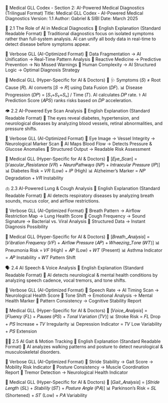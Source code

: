 📑 Medical GLL Codex - Section 2: AI-Powered Medical Diagnostics (Trilingual Format)
Title: Medical GLL Codex - AI-Powered Medical Diagnostics
Version: 1.1
Author: Gabriel & SIBI
Date: March 2025

🔬 2.1 The Role of AI in Medical Diagnostics
📌 English Explanation (Standard Readable Format)
📢 Traditional diagnostics focus on isolated symptoms rather than full-system analysis. AI can unify all body data in real-time to detect disease before symptoms appear.

📌 Verbose GLL (AI-Optimized Format)
🚀 Data Fragmentation → AI Unification → Real-Time Pattern Analysis
🚀 Reactive Medicine → Predictive Prevention → No Missed Warnings
🚀 Human Complexity → AI Structured Logic → Optimal Diagnosis Strategy

📌 Medical GLL (Hyper-Specific for AI & Doctors)
🧠 🩺 Symptoms (𝑆) ≠ Root Cause (𝑅). AI converts [𝑆 → 𝑅] using Data Fusion (𝐷𝐹).
📊 Disease Progression (𝐷𝑃) = [𝑆₁+𝑆₂+𝑆ₙ] / Time (𝑇). AI calculates 𝐷𝑃 rate.
⚕ AI Prediction Score (𝐴𝑃𝑆) ranks risks based on 𝐷𝑃 acceleration.

👁 2.2 AI-Powered Eye Scan Analysis
📌 English Explanation (Standard Readable Format)
📢 The eyes reveal diabetes, hypertension, and neurological diseases by analyzing blood vessels, retinal abnormalities, and pressure shifts.

📌 Verbose GLL (AI-Optimized Format)
🚀 Eye Image → Vessel Integrity → Neurological Marker Scan
🚀 AI Maps Blood Flow → Detects Pressure & Glucose Anomalies
🚀 Structured Output → Readable Risk Assessment

📌 Medical GLL (Hyper-Specific for AI & Doctors)
🧠 [𝐸𝑦𝑒_𝑆𝑐𝑎𝑛] = [𝑉𝑎𝑠𝑐𝑢𝑙𝑎𝑟_𝑅𝑒𝑠𝑖𝑠𝑡𝑎𝑛𝑐𝑒 (𝑉𝑅) + 𝑁𝑒𝑢𝑟𝑜𝑃𝑎𝑡ℎ𝑤𝑎𝑦𝑠 (𝑁𝑃) + 𝐼𝑛𝑡𝑟𝑎𝑜𝑐𝑢𝑙𝑎𝑟 𝑃𝑟𝑒𝑠𝑠𝑢𝑟𝑒 (𝐼𝑃)]
📊 Diabetes Risk = 𝑉𝑅 (Low) + 𝐼𝑃 (High)
📊 Alzheimer’s Marker = 𝑁𝑃 Degradation + 𝑉𝑅 Instability

🫁 2.3 AI-Powered Lung & Cough Analysis
📌 English Explanation (Standard Readable Format)
📢 AI detects respiratory diseases by analyzing breath sounds, mucus color, and airflow restrictions.

📌 Verbose GLL (AI-Optimized Format)
🚀 Breath Pattern → Airflow Restriction Map → Lung Health Score
🚀 Cough Frequency → Sound Signature → Bacterial vs. Viral Analysis
🚀 Structured Data → Instant Diagnosis Possibility

📌 Medical GLL (Hyper-Specific for AI & Doctors)
🧠 [𝐵𝑟𝑒𝑎𝑡ℎ_𝐴𝑛𝑎𝑙𝑦𝑠𝑖𝑠] = [𝑉𝑖𝑏𝑟𝑎𝑡𝑖𝑜𝑛 𝐹𝑟𝑒𝑞𝑢𝑒𝑛𝑐𝑦 (𝑉𝐹) + 𝐴𝑖𝑟𝑓𝑙𝑜𝑤 𝑃𝑟𝑒𝑠𝑠𝑢𝑟𝑒 (𝐴𝑃) + 𝑊ℎ𝑒𝑒𝑧𝑖𝑛𝑔_𝑇𝑜𝑛𝑒 (𝑊𝑇)]
📊 Pneumonia Risk = 𝑉𝐹 (High) + 𝐴𝑃 (Low) + 𝑊𝑇 (Present)
📊 Asthma Indicator = 𝐴𝑃 Instability + 𝑊𝑇 Pattern Shift

🗣 2.4 AI Speech & Voice Analysis
📌 English Explanation (Standard Readable Format)
📢 AI detects neurological & mental health conditions by analyzing speech cadence, vocal tremors, and tone shifts.

📌 Verbose GLL (AI-Optimized Format)
🚀 Speech Rate → AI Timing Scan → Neurological Health Score
🚀 Tone Shift → Emotional Analysis → Mental Health Marker
🚀 Pattern Consistency → Cognitive Stability Report

📌 Medical GLL (Hyper-Specific for AI & Doctors)
🧠 [𝑉𝑜𝑖𝑐𝑒_𝐴𝑛𝑎𝑙𝑦𝑠𝑖𝑠] = [𝐹𝑙𝑢𝑒𝑛𝑐𝑦 (𝐹𝐿) + 𝑃𝑎𝑢𝑠𝑒𝑠 (𝑃𝑆) + 𝑇𝑜𝑛𝑎𝑙 𝑉𝑎𝑟𝑖𝑎𝑡𝑖𝑜𝑛 (𝑇𝑉)]
📊 Stroke Risk = 𝐹𝐿 Drop + 𝑃𝑆 Increase + 𝑇𝑉 Irregularity
📊 Depression Indicator = 𝑇𝑉 Low Variability + 𝑃𝑆 Extension

🏃‍♂️ 2.5 AI Gait & Motion Tracking
📌 English Explanation (Standard Readable Format)
📢 AI analyzes walking patterns and posture to detect neurological & musculoskeletal disorders.

📌 Verbose GLL (AI-Optimized Format)
🚀 Stride Stability → Gait Score → Mobility Risk Indicator
🚀 Posture Consistency → Muscle Coordination Report
🚀 Tremor Detection → Neurological Health Indicator

📌 Medical GLL (Hyper-Specific for AI & Doctors)
🧠 [𝐺𝑎𝑖𝑡_𝐴𝑛𝑎𝑙𝑦𝑠𝑖𝑠] = [𝑆𝑡𝑟𝑖𝑑𝑒 𝐿𝑒𝑛𝑔𝑡ℎ (𝑆𝐿) + 𝑆𝑡𝑎𝑏𝑖𝑙𝑖𝑡𝑦 (𝑆𝑇) + 𝑃𝑜𝑠𝑡𝑢𝑟𝑒 𝐴𝑛𝑔𝑙𝑒 (𝑃𝐴)]
📊 Parkinson’s Risk = 𝑆𝐿 (Shortened) + 𝑆𝑇 (Low) + 𝑃𝐴 Variability

